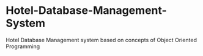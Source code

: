 # Hotel-Database-Management-System
Hotel Database Management system based on concepts of Object Oriented Programming 
